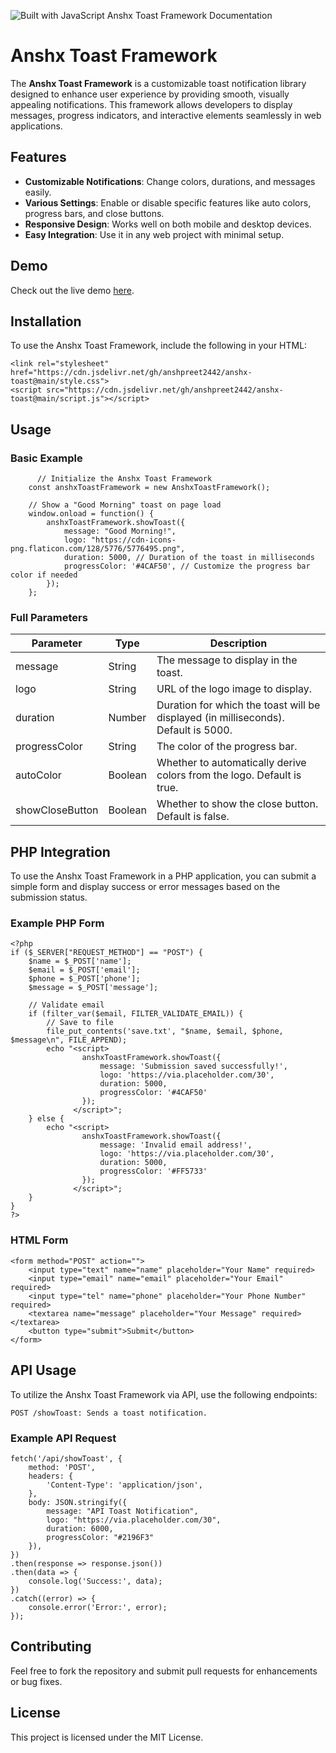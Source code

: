 ![Built with JavaScript](https://img.shields.io/badge/Built%20with-JavaScript-red?style=for-the-badge&logo=javascript)
  Anshx Toast Framework Documentation 

Anshx Toast Framework
=====================

The **Anshx Toast Framework** is a customizable toast notification library designed to enhance user experience by providing smooth, visually appealing notifications. This framework allows developers to display messages, progress indicators, and interactive elements seamlessly in web applications.

Features
--------

*   **Customizable Notifications**: Change colors, durations, and messages easily.
*   **Various Settings**: Enable or disable specific features like auto colors, progress bars, and close buttons.
*   **Responsive Design**: Works well on both mobile and desktop devices.
*   **Easy Integration**: Use it in any web project with minimal setup.

Demo
----

Check out the live demo [here](https://anshx.tech/af/form.php).

Installation
------------

To use the Anshx Toast Framework, include the following in your HTML:

    <link rel="stylesheet" href="https://cdn.jsdelivr.net/gh/anshpreet2442/anshx-toast@main/style.css">
    <script src="https://cdn.jsdelivr.net/gh/anshpreet2442/anshx-toast@main/script.js"></script>

Usage
-----

### Basic Example

          // Initialize the Anshx Toast Framework
        const anshxToastFramework = new AnshxToastFramework();

        // Show a "Good Morning" toast on page load
        window.onload = function() {
            anshxToastFramework.showToast({
                message: "Good Morning!",
                logo: "https://cdn-icons-png.flaticon.com/128/5776/5776495.png",
                duration: 5000, // Duration of the toast in milliseconds
                progressColor: '#4CAF50', // Customize the progress bar color if needed
            });
        };
     

### Full Parameters

| Parameter        | Type    | Description                                                            |
|------------------|---------|------------------------------------------------------------------------|
| message          | String  | The message to display in the toast.                                   |
| logo             | String  | URL of the logo image to display.                                     |
| duration         | Number  | Duration for which the toast will be displayed (in milliseconds). Default is 5000. |
| progressColor    | String  | The color of the progress bar.                                        |
| autoColor        | Boolean | Whether to automatically derive colors from the logo. Default is true. |
| showCloseButton   | Boolean | Whether to show the close button. Default is false.                   |


PHP Integration
---------------

To use the Anshx Toast Framework in a PHP application, you can submit a simple form and display success or error messages based on the submission status.

### Example PHP Form

    <?php
    if ($_SERVER["REQUEST_METHOD"] == "POST") {
        $name = $_POST['name'];
        $email = $_POST['email'];
        $phone = $_POST['phone'];
        $message = $_POST['message'];
    
        // Validate email
        if (filter_var($email, FILTER_VALIDATE_EMAIL)) {
            // Save to file
            file_put_contents('save.txt', "$name, $email, $phone, $message\n", FILE_APPEND);
            echo "<script>
                    anshxToastFramework.showToast({
                        message: 'Submission saved successfully!',
                        logo: 'https://via.placeholder.com/30',
                        duration: 5000,
                        progressColor: '#4CAF50'
                    });
                  </script>";
        } else {
            echo "<script>
                    anshxToastFramework.showToast({
                        message: 'Invalid email address!',
                        logo: 'https://via.placeholder.com/30',
                        duration: 5000,
                        progressColor: '#FF5733'
                    });
                  </script>";
        }
    }
    ?>

### HTML Form

    <form method="POST" action="">
        <input type="text" name="name" placeholder="Your Name" required>
        <input type="email" name="email" placeholder="Your Email" required>
        <input type="tel" name="phone" placeholder="Your Phone Number" required>
        <textarea name="message" placeholder="Your Message" required></textarea>
        <button type="submit">Submit</button>
    </form>

API Usage
---------

To utilize the Anshx Toast Framework via API, use the following endpoints:

    POST /showToast: Sends a toast notification.

### Example API Request

    fetch('/api/showToast', {
        method: 'POST',
        headers: {
            'Content-Type': 'application/json',
        },
        body: JSON.stringify({
            message: "API Toast Notification",
            logo: "https://via.placeholder.com/30",
            duration: 6000,
            progressColor: "#2196F3"
        }),
    })
    .then(response => response.json())
    .then(data => {
        console.log('Success:', data);
    })
    .catch((error) => {
        console.error('Error:', error);
    });

Contributing
------------

Feel free to fork the repository and submit pull requests for enhancements or bug fixes.

License
-------

This project is licensed under the MIT License.
